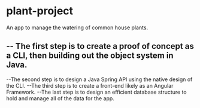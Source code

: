 # plant-project
An app to manage the watering of common house plants.

--
The first step is to create a proof of concept as a CLI, then building out the object system in Java.
--
--The second step is to design a Java Spring API using the native design of the CLI.
--The third step is to create a front-end likely as an Angular Framework.
--The last step is to design an efficient database structure to hold and manage all of the data for the app.
